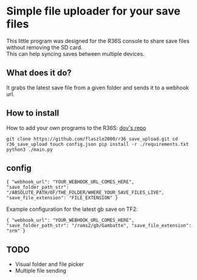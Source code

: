 # Simple file uploader for your save files

This little program was designed for the R36S console to share save files without removing the SD card.  
This can help syncing saves between multiple devices.


## What does it do?
It grabs the latest save file from a given folder and sends it to a webhook url.

## How to install
How to add your own programs to the R36S: [dov's repo](https://github.com/dov/r36s-programming)  

`
git clone https://github.com/flaszlo2000/r36_save_upload.git
cd r36_save_upload
touch config.json
pip install -r ./requirements.txt
python3 ./main.py
`

## config
`
{
    "webhook_url": "YOUR_WEBHOOK_URL_COMES_HERE",
    "save_folder_path_str": "/ABSOLUTE_PATH/OF/THE_FOLDER/WHERE_YOUR_SAVE_FILES_LIVE",
    "save_file_extension": "FILE_EXTENSION"
}
`

Example configuration for the latest gb save on TF2:

`
{
    "webhook_url": "YOUR_WEBHOOK_URL_COMES_HERE",
    "save_folder_path_str": "/roms2/gb/Gambatte",
    "save_file_extension": "srm"
}
`

## TODO
- Visual folder and file picker
- Multiple file sending
